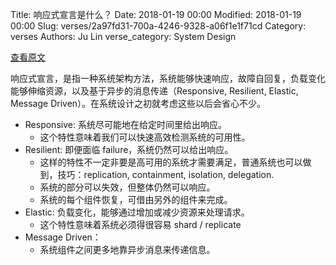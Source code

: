 Title: 响应式宣言是什么？
Date: 2018-01-19 00:00
Modified: 2018-01-19 00:00
Slug: verses/2a97fd31-700a-4246-9328-a06f1e1f71cd
Category: verses
Authors: Ju Lin
verse_category: System Design

[查看原文](https://www.reactivemanifesto.org/)

响应式宣言，是指一种系统架构方法，系统能够快速响应，故障自回复，负载变化能够伸缩资源，以及基于异步的消息传递（Responsive, Resilient, Elastic, Message Driven）。在系统设计之初就考虑这些以后会省心不少。

* Responsive: 系统尽可能地在给定时间里给出响应。
	* 这个特性意味着我们可以快速高效检测系统的可用性。
* Resilient: 即便面临 failure，系统仍然可以给出响应。
	* 这样的特性不一定非要是高可用的系统才需要满足，普通系统也可以做到，技巧：replication, containment, isolation, delegation.
	* 系统的部分可以失效，但整体仍然可以响应。
	* 系统的每个组件恢复，可借由另外的组件来完成。
* Elastic: 负载变化，能够通过增加或减少资源来处理请求。
	* 这个特性意味着系统必须得很容易 shard / replicate
* Message Driven： 
	* 系统组件之间更多地靠异步消息来传递信息。